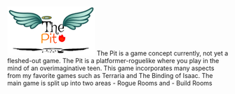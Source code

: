 <img src="image2.jpg" alt="drawing" width="200"/> 
<dr/>
<dr/>
The Pit is a game concept currently, not yet a fleshed-out game. <dr/>
The Pit is a platformer-roguelike where you play in the mind of an overimaginative teen. <dr/>
This game incorporates many aspects from my favorite games such as Terraria and The Binding of Isaac. <dr/>
The main game is split up into two areas <dr/>
- Rogue Rooms <dr/>
and <dr/>
- Build Rooms <dr/>
